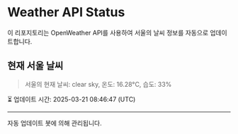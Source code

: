 
# Weather API Status

이 리포지토리는 OpenWeather API를 사용하여 서울의 날씨 정보를 자동으로 업데이트합니다.

## 현재 서울 날씨
> 서울의 현재 날씨: clear sky, 온도: 16.28°C, 습도: 33%

⏳ 업데이트 시간: 2025-03-21 08:46:47 (UTC)

---
자동 업데이트 봇에 의해 관리됩니다.
